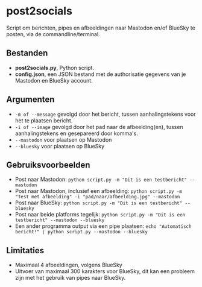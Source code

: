 # post2socials
Script om berichten, pipes en afbeeldingen naar Mastodon en/of BlueSky te posten, via de commandline/terminal.

## Bestanden
* **post2socials.py**, Python script.
* **config.json**, een JSON bestand met de authorisatie gegevens van je Mastodon en BlueSky account.

## Argumenten
* ```-m of --message``` gevolgd door het bericht, tussen aanhalingstekens voor het te plaatsen bericht.
* ```-i of --image``` gevolgd door het pad naar de afbeelding(en), tussen aanhalingstekens en gesepareerd door komma's.
* ```--mastodon``` voor plaatsen op Mastodon
* ```--bluesky``` voor plaatsen op BlueSky

## Gebruiksvoorbeelden
* Post naar Mastodon: ```python script.py -m "Dit is een testbericht" --mastodon```
* Post naar Mastodon, inclusief een afbeelding: ```python script.py -m "Test met afbeelding" -i "pad/naar/afbeelding.jpg" --mastodon```
* Post naar BlueSky: ```python script.py -m "Dit is een testbericht" --bluesky```
* Post naar beide platforms tegelijk: ```python script.py -m "Dit is een testbericht" --mastodon --bluesky```
* Een ander programma output via een pipe plaatsen: ```echo "Automatisch bericht!" | python script.py --mastodon --bluesky```

## Limitaties
* Maximaal 4 afbeeldingen, volgens BlueSky
* Uitvoer van maximaal 300 karakters voor BlueSky, dit kan een probleem zijn met het gebruik van pipes naar BlueSky.